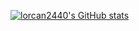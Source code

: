 [![lorcan2440's GitHub stats](https://github-readme-stats.vercel.app/api?username=lorcan)](https://github.com/lorcan/github-readme-stats)
